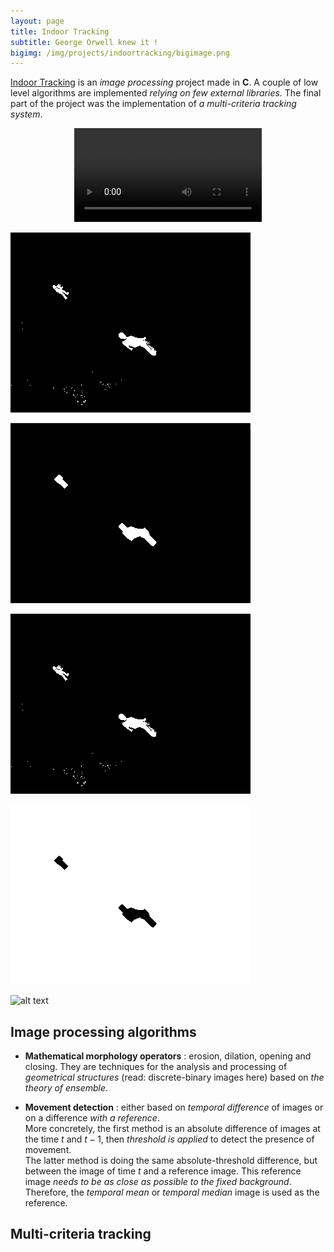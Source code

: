 ```yaml
---
layout: page
title: Indoor Tracking
subtitle: George Orwell knew it !
bigimg: /img/projects/indoortracking/bigimage.png
---
```


[Indoor Tracking](https://github.com/johan-gras/Indoor-Tracking) is an *image processing* project made in **C**.
A couple of low level algorithms are implemented *relying on few external libraries*.
The final part of the project was the implementation of *a multi-criteria tracking system*.

<div style="text-align: center;">
	<video src="/img/projects/indoortracking/video.mp4" autoplay controls loop>Indoor Tracking Video</video>
</div>

![alt text](/img/projects/indoortracking/result.gif "t")

![alt text](/img/projects/indoortracking/resultclean.gif "t")

![alt text](/img/projects/indoortracking/resultmove.gif "t")

![alt text](/img/projects/indoortracking/resultregion.gif "t")


![alt text](/img/projects/indoortracking/harison.ppm "t")

## Image processing algorithms
- **Mathematical morphology operators** : erosion, dilation, opening and closing. They are techniques for the analysis and processing of *geometrical structures* (read: discrete-binary images here) based on *the theory of ensemble*.

- **Movement detection** : either based on *temporal difference* of images or on a difference *with a reference*.  
   More concretely, the first method is an absolute difference of images at the time $t$ and $t-1$, then *threshold is applied* to detect the presence of movement.  
   The latter method is doing the same absolute-threshold difference, but between the image of time $t$ and a reference image. This reference image *needs to be as close as possible to the fixed background*. Therefore, the *temporal mean* or *temporal median* image is used as the reference.


## Multi-criteria tracking

